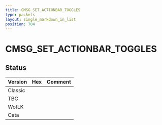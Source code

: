 ```yaml
---
title: CMSG_SET_ACTIONBAR_TOGGLES
type: packets
layout: single_markdown_in_list
position: 704
---
```


# CMSG_SET_ACTIONBAR_TOGGLES

## Status

Version | Hex | Comment
---------- | ---------- | ---------- 
Classic |  |  
TBC |  |  
WotLK |  |  
Cata |  |  
